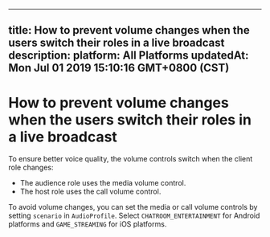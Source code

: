 
---
title: How to prevent volume changes when the users switch their roles in a live broadcast
description: 
platform: All Platforms
updatedAt: Mon Jul 01 2019 15:10:16 GMT+0800 (CST)
---
# How to prevent volume changes when the users switch their roles in a live broadcast
To ensure better voice quality, the volume controls switch when the client role changes:
- The audience role uses the media volume control.
- The host role uses the call volume control. 

To avoid volume changes, you can set the media or call volume controls by setting `scenario` in `AudioProfile`. Select `CHATROOM_ENTERTAINMENT` for Android platforms and `GAME_STREAMING` for iOS platforms.
